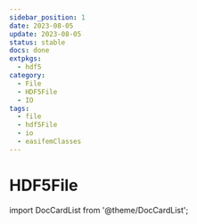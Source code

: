 ```yaml
---
sidebar_position: 1
date: 2023-08-05
update: 2023-08-05
status: stable
docs: done
extpkgs:
  - hdf5
category:
  - File
  - HDF5File
  - IO
tags:
  - file
  - hdf5File
  - io
  - easifemClasses
---
```


# HDF5File

import DocCardList from '@theme/DocCardList';

<DocCardList />
